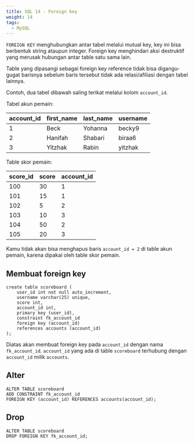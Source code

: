 ```yaml
---
title: SQL 14 - Foreign key
weight: 14
tags:
  - MySQL
---
```


`FOREIGN KEY` menghubungkan antar tabel melalui mutual key, key ini bisa berbentuk string ataupun integer. Foreign key menghindari aksi destruktif yang merusak hubungan antar table satu sama lain.

Table yang dipasangi sebagai foreign key reference tidak bisa digangu-gugat barisnya sebelum baris tersebut tidak ada relasi/afiliasi dengan tabel lainnya.

Contoh, dua tabel dibawah saling terikat melalui kolom `account_id`.

Tabel akun pemain:

| account_id | first_name | last_name | username |
|------------|------------|-----------|----------|
|          1 | Beck       | Yohanna   | becky9   |
|          2 | Hanifah    | Shabari   | biraa6   |
|          3 | Yitzhak    | Rabin     | yitzhak  |

Table skor pemain:

| score_id | score | account_id |
|----------|-------|------------|
|      100 |    30 |          1 |
|      101 |    15 |          1 |
|      102 |     5 |          2 |
|      103 |    10 |          3 |
|      104 |    50 |          2 |
|      105 |    20 |          3 |

Kamu tidak akan bisa menghapus baris `account_id = 2` di table akun pemain, karena dipakai oleh table skor pemain.

## Membuat foreign key

```mysql
create table scoreboard (
	user_id int not null auto_increment,
	username varchar(25) unique,
	score int,
	account_id int,
	primary key (user_id),
	constraint fk_account_id
	foreign key (account_id) 
	references accounts (account_id)
);
```

Diatas akan membuat foreign key pada `account_id` dengan nama `fk_account_id`. `account_id` yang ada di table `scoreboard` terhubung dengan `account_id` milik `accounts`.

## Alter

```mysql
ALTER TABLE scoreboard  
ADD CONSTRAINT fk_account_id  
FOREIGN KEY (account_id) REFERENCES accounts(account_id);
```

## Drop

```mysql
ALTER TABLE scoreboard  
DROP FOREIGN KEY fk_account_id;
```

